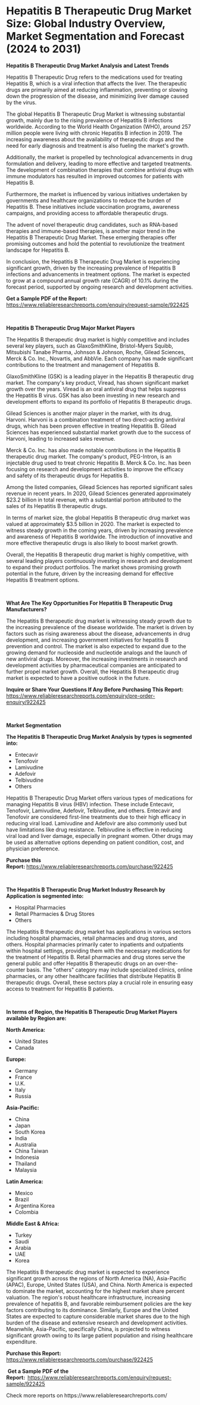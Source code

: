 <p><h1>Hepatitis B Therapeutic Drug Market Size: Global Industry Overview, Market Segmentation and Forecast (2024 to 2031)</h1></p><p><strong>Hepatitis B Therapeutic Drug Market Analysis and Latest Trends</strong></p>
<p><p>Hepatitis B Therapeutic Drug refers to the medications used for treating Hepatitis B, which is a viral infection that affects the liver. The therapeutic drugs are primarily aimed at reducing inflammation, preventing or slowing down the progression of the disease, and minimizing liver damage caused by the virus.</p><p>The global Hepatitis B Therapeutic Drug Market is witnessing substantial growth, mainly due to the rising prevalence of Hepatitis B infections worldwide. According to the World Health Organization (WHO), around 257 million people were living with chronic Hepatitis B infection in 2019. The increasing awareness about the availability of therapeutic drugs and the need for early diagnosis and treatment is also fueling the market's growth.</p><p>Additionally, the market is propelled by technological advancements in drug formulation and delivery, leading to more effective and targeted treatments. The development of combination therapies that combine antiviral drugs with immune modulators has resulted in improved outcomes for patients with Hepatitis B.</p><p>Furthermore, the market is influenced by various initiatives undertaken by governments and healthcare organizations to reduce the burden of Hepatitis B. These initiatives include vaccination programs, awareness campaigns, and providing access to affordable therapeutic drugs.</p><p>The advent of novel therapeutic drug candidates, such as RNA-based therapies and immune-based therapies, is another major trend in the Hepatitis B Therapeutic Drug Market. These emerging therapies offer promising outcomes and hold the potential to revolutionize the treatment landscape for Hepatitis B.</p><p>In conclusion, the Hepatitis B Therapeutic Drug Market is experiencing significant growth, driven by the increasing prevalence of Hepatitis B infections and advancements in treatment options. The market is expected to grow at a compound annual growth rate (CAGR) of 10.1% during the forecast period, supported by ongoing research and development activities.</p></p>
<p><strong>Get a Sample PDF of the Report:&nbsp;</strong> <a href="https://www.reliableresearchreports.com/enquiry/request-sample/922425">https://www.reliableresearchreports.com/enquiry/request-sample/922425</a></p>
<p>&nbsp;</p>
<p><strong>Hepatitis B Therapeutic Drug Major Market Players</strong></p>
<p><p>The Hepatitis B therapeutic drug market is highly competitive and includes several key players, such as GlaxoSmithKline, Bristol-Myers Squibb, Mitsubishi Tanabe Pharma, Johnson & Johnson, Roche, Gilead Sciences, Merck & Co. Inc., Novartis, and AbbVie. Each company has made significant contributions to the treatment and management of Hepatitis B.</p><p>GlaxoSmithKline (GSK) is a leading player in the Hepatitis B therapeutic drug market. The company's key product, Viread, has shown significant market growth over the years. Viread is an oral antiviral drug that helps suppress the Hepatitis B virus. GSK has also been investing in new research and development efforts to expand its portfolio of Hepatitis B therapeutic drugs.</p><p>Gilead Sciences is another major player in the market, with its drug, Harvoni. Harvoni is a combination treatment of two direct-acting antiviral drugs, which has been proven effective in treating Hepatitis B. Gilead Sciences has experienced substantial market growth due to the success of Harvoni, leading to increased sales revenue.</p><p>Merck & Co. Inc. has also made notable contributions in the Hepatitis B therapeutic drug market. The company's product, PEG-Intron, is an injectable drug used to treat chronic Hepatitis B. Merck & Co. Inc. has been focusing on research and development activities to improve the efficacy and safety of its therapeutic drugs for Hepatitis B.</p><p>Among the listed companies, Gilead Sciences has reported significant sales revenue in recent years. In 2020, Gilead Sciences generated approximately $23.2 billion in total revenue, with a substantial portion attributed to the sales of its Hepatitis B therapeutic drugs.</p><p>In terms of market size, the global Hepatitis B therapeutic drug market was valued at approximately $3.5 billion in 2020. The market is expected to witness steady growth in the coming years, driven by increasing prevalence and awareness of Hepatitis B worldwide. The introduction of innovative and more effective therapeutic drugs is also likely to boost market growth.</p><p>Overall, the Hepatitis B therapeutic drug market is highly competitive, with several leading players continuously investing in research and development to expand their product portfolios. The market shows promising growth potential in the future, driven by the increasing demand for effective Hepatitis B treatment options.</p></p>
<p>&nbsp;</p>
<p><strong>What Are The Key Opportunities For Hepatitis B Therapeutic Drug Manufacturers?</strong></p>
<p><p>The Hepatitis B therapeutic drug market is witnessing steady growth due to the increasing prevalence of the disease worldwide. The market is driven by factors such as rising awareness about the disease, advancements in drug development, and increasing government initiatives for hepatitis B prevention and control. The market is also expected to expand due to the growing demand for nucleoside and nucleotide analogs and the launch of new antiviral drugs. Moreover, the increasing investments in research and development activities by pharmaceutical companies are anticipated to further propel market growth. Overall, the Hepatitis B therapeutic drug market is expected to have a positive outlook in the future.</p></p>
<p><strong>Inquire or Share Your Questions If Any Before Purchasing This Report:</strong> <a href="https://www.reliableresearchreports.com/enquiry/pre-order-enquiry/922425">https://www.reliableresearchreports.com/enquiry/pre-order-enquiry/922425</a></p>
<p>&nbsp;</p>
<p><strong>Market Segmentation</strong></p>
<p><strong>The Hepatitis B Therapeutic Drug Market Analysis by types is segmented into:</strong></p>
<p><ul><li>Entecavir</li><li>Tenofovir</li><li>Lamivudine</li><li>Adefovir</li><li>Telbivudine</li><li>Others</li></ul></p>
<p><p>Hepatitis B Therapeutic Drug Market offers various types of medications for managing Hepatitis B virus (HBV) infection. These include Entecavir, Tenofovir, Lamivudine, Adefovir, Telbivudine, and others. Entecavir and Tenofovir are considered first-line treatments due to their high efficacy in reducing viral load. Lamivudine and Adefovir are also commonly used but have limitations like drug resistance. Telbivudine is effective in reducing viral load and liver damage, especially in pregnant women. Other drugs may be used as alternative options depending on patient condition, cost, and physician preference.</p></p>
<p><strong>Purchase this Report:&nbsp;</strong><a href="https://www.reliableresearchreports.com/purchase/922425">https://www.reliableresearchreports.com/purchase/922425</a></p>
<p>&nbsp;</p>
<p><strong>The Hepatitis B Therapeutic Drug Market Industry Research by Application is segmented into:</strong></p>
<p><ul><li>Hospital Pharmacies</li><li>Retail Pharmacies & Drug Stores</li><li>Others</li></ul></p>
<p><p>The Hepatitis B therapeutic drug market has applications in various sectors including hospital pharmacies, retail pharmacies and drug stores, and others. Hospital pharmacies primarily cater to inpatients and outpatients within hospital settings, providing them with the necessary medications for the treatment of Hepatitis B. Retail pharmacies and drug stores serve the general public and offer Hepatitis B therapeutic drugs on an over-the-counter basis. The "others" category may include specialized clinics, online pharmacies, or any other healthcare facilities that distribute Hepatitis B therapeutic drugs. Overall, these sectors play a crucial role in ensuring easy access to treatment for Hepatitis B patients.</p></p>
<p>&nbsp;</p>
<p><strong>In terms of Region, the Hepatitis B Therapeutic Drug Market Players available by Region are:</strong></p>
<p>
    <p> <strong> North America: </strong>
        <ul>
            <li>United States</li>
            <li>Canada</li>
        </ul>
        </p> 
    <p> <strong> Europe: </strong>
        <ul>
            <li>Germany</li>
            <li>France</li>
            <li>U.K.</li>
            <li>Italy</li>
            <li>Russia</li>
        </ul>
        </p> 
    <p> <strong> Asia-Pacific: </strong>
        <ul>
            <li>China</li>
            <li>Japan</li>
            <li>South Korea</li>
            <li>India</li>
            <li>Australia</li>
            <li>China Taiwan</li>
            <li>Indonesia</li>
            <li>Thailand</li>
            <li>Malaysia</li>
        </ul>
        </p> 
    <p> <strong> Latin America: </strong>
        <ul>
            <li>Mexico</li>
            <li>Brazil</li>
            <li>Argentina Korea</li>
            <li>Colombia</li>
        </ul>
        </p> 
    <p> <strong> Middle East & Africa: </strong>
        <ul>
            <li>Turkey</li>
            <li>Saudi</li>
            <li>Arabia</li>
            <li>UAE</li>
            <li>Korea</li>
        </ul>
    </p>
    </p>
<p><p>The Hepatitis B therapeutic drug market is expected to experience significant growth across the regions of North America (NA), Asia-Pacific (APAC), Europe, United States (USA), and China. North America is expected to dominate the market, accounting for the highest market share percent valuation. The region's robust healthcare infrastructure, increasing prevalence of hepatitis B, and favorable reimbursement policies are the key factors contributing to its dominance. Similarly, Europe and the United States are expected to capture considerable market shares due to the high burden of the disease and extensive research and development activities. Meanwhile, Asia-Pacific, specifically China, is projected to witness significant growth owing to its large patient population and rising healthcare expenditure.</p></p>
<p><strong>Purchase this Report: </strong><a href="https://www.reliableresearchreports.com/purchase/922425">https://www.reliableresearchreports.com/purchase/922425</a></p>
<p>&nbsp;<strong>Get a Sample PDF of the Report:&nbsp;&nbsp;</strong><a href="https://www.reliableresearchreports.com/enquiry/request-sample/922425">https://www.reliableresearchreports.com/enquiry/request-sample/922425</a></p>
<p><strong></strong></p>
<p>Check more reports on https://www.reliableresearchreports.com/</p>